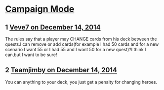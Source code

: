 # [Campaign Mode](https://community.fantasyflightgames.com/topic/129072-campaign-mode/)

## 1 [Veve7 on December 14, 2014](https://community.fantasyflightgames.com/topic/129072-campaign-mode/?do=findComment&comment=1366995)

The rules say that a player may CHANGE cards from his deck between the quests.I can remove or add cards(for example I had 50 cards and for a new scenario I want 55 or I had 55 and I want 50 for a new quest)?I think I can,but I want to be sure!

## 2 [Teamjimby on December 14, 2014](https://community.fantasyflightgames.com/topic/129072-campaign-mode/?do=findComment&comment=1367180)

You can anything to your deck, you just get a penalty for changing heroes.

